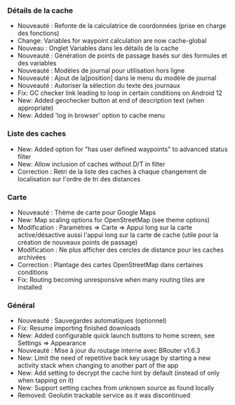 ### Détails de la cache

- Nouveauté : Refonte de la calculatrice de coordonnées (prise en charge des fonctions)
- Change: Variables for waypoint calculation are now cache-global
- Nouveau : Onglet Variables dans les détails de la cache
- Nouveauté : Génération de points de passage basés sur des formules et des variables
- Nouveauté : Modèles de journal pour utilisation hors ligne
- Nouveauté : Ajout de la\[position\] dans le menu du modèle de journal
- Nouveauté : Autoriser la sélection du texte des journaux
- Fix: GC checker link leading to loop in certain conditions on Android 12
- New: Added geochecker button at end of description text (when appropriate)
- New: Added 'log in browser' option to cache menu

### Liste des caches

- New: Added option for "has user defined waypoints" to advanced status filter
- New: Allow inclusion of caches without D/T in filter
- Correction : Retri de la liste des caches à chaque changement de localisation sur l'ordre de tri des distances

### Carte

- Nouveauté : Thème de carte pour Google Maps
- New: Map scaling options for OpenStreetMap (see theme options)
- Modification : Paramètres => Carte => Appui long sur la carte active/désactive aussi l'appui long sur la carte de cache (utile pour la création de nouveaux points de passage)
- Modification : Ne plus afficher des cercles de distance pour les caches archivées
- Correction : Plantage des cartes OpenStreetMap dans certaines conditions
- Fix: Routing becoming unresponsive when many routing tiles are installed

### Général

- Nouveauté : Sauvegardes automatiques (optionnel)
- Fix: Resume importing finished downloads
- New: Added configurable quick launch buttons to home screen, see Settings => Appearance
- Nouveauté : Mise à jour du routage interne avec BRouter v1.6.3
- New: Limit the need of repetitive back key usage by starting a new activity stack when changing to another part of the app
- New: Add setting to decrypt the cache hint by default (instead of only when tapping on it)
- New: Support setting caches from unknown source as found locally
- Removed: Geolutin trackable service as it was discontinued
